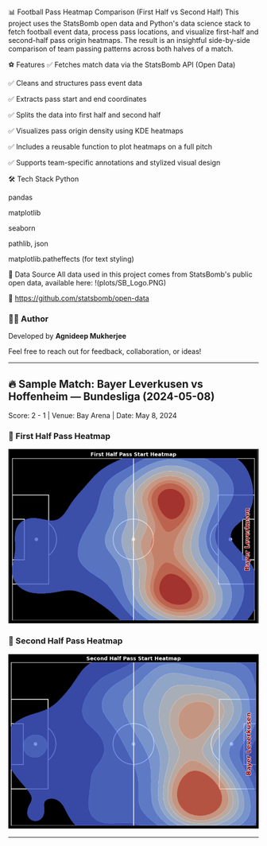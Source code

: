 📊 Football Pass Heatmap Comparison (First Half vs Second Half)
This project uses the StatsBomb open data and Python's data science stack to fetch football event data, process pass locations, and visualize first-half and second-half pass origin heatmaps. The result is an insightful side-by-side comparison of team passing patterns across both halves of a match.

⚽ Features
✅ Fetches match data via the StatsBomb API (Open Data)

✅ Cleans and structures pass event data

✅ Extracts pass start and end coordinates

✅ Splits the data into first half and second half

✅ Visualizes pass origin density using KDE heatmaps

✅ Includes a reusable function to plot heatmaps on a full pitch

✅ Supports team-specific annotations and stylized visual design

🛠️ Tech Stack
Python

pandas

matplotlib

seaborn

pathlib, json

matplotlib.patheffects (for text styling)

📁 Data Source
All data used in this project comes from StatsBomb's public open data, available here:
!(plots/SB_Logo.PNG)


🔗 https://github.com/statsbomb/open-data


### 🧑‍💻 Author

Developed by **Agnideep Mukherjee**

Feel free to reach out for feedback, collaboration, or ideas!

---
## 🔥 Sample Match: Bayer Leverkusen vs Hoffenheim — Bundesliga (2024-05-08)
Score: 2 - 1 | Venue: Bay Arena | Date: May 8, 2024

### 📸 First Half Pass Heatmap
![First Half](plots/First_half.PNG)

### 📸 Second Half Pass Heatmap
![Second Half](plots/Second_half.PNG)


---
